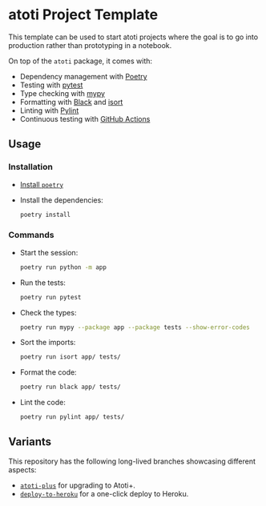 # atoti Project Template

This template can be used to start atoti projects where the goal is to go into production rather than prototyping in a notebook.

On top of the `atoti` package, it comes with:

- Dependency management with [Poetry](https://python-poetry.org/)
- Testing with [pytest](https://docs.pytest.org/)
- Type checking with [mypy](http://mypy-lang.org/)
- Formatting with [Black](https://black.readthedocs.io/) and [isort](https://pycqa.github.io/isort/)
- Linting with [Pylint](https://www.pylint.org/)
- Continuous testing with [GitHub Actions](https://github.com/features/actions)

## Usage

### Installation

- [Install `poetry`](https://python-poetry.org/docs/#installation)
- Install the dependencies:

  ```bash
  poetry install
  ```

### Commands

- Start the session:

  ```bash
  poetry run python -m app
  ```

- Run the tests:

  ```bash
  poetry run pytest
  ```

- Check the types:

  ```bash
  poetry run mypy --package app --package tests --show-error-codes
  ```

- Sort the imports:

  ```bash
  poetry run isort app/ tests/
  ```

- Format the code:

  ```bash
  poetry run black app/ tests/
  ```

- Lint the code:

  ```bash
  poetry run pylint app/ tests/
  ```

## Variants

This repository has the following long-lived branches showcasing different aspects:

- [`atoti-plus`](https://github.com/atoti/project-template/tree/atoti-plus) for upgrading to Atoti+.
- [`deploy-to-heroku`](https://github.com/atoti/project-template/tree/deploy-to-heroku) for a one-click deploy to Heroku.
